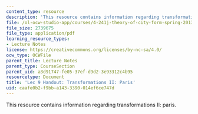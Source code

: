 ```yaml
---
content_type: resource
description: 'This resource contains information regarding transformations II: paris.'
file: /ol-ocw-studio-app/courses/4-241j-theory-of-city-form-spring-2013/caafe0b2f9bba1433390014ef6ce747d_MIT4_241JS13_handout9.pdf
file_size: 2739675
file_type: application/pdf
learning_resource_types:
- Lecture Notes
license: https://creativecommons.org/licenses/by-nc-sa/4.0/
ocw_type: OCWFile
parent_title: Lecture Notes
parent_type: CourseSection
parent_uid: a3d91747-fe05-37ef-d9d2-3e93312c4b95
resourcetype: Document
title: 'Lec 9 Handout: Transformations II: Paris'
uid: caafe0b2-f9bb-a143-3390-014ef6ce747d
---
```

This resource contains information regarding transformations II: paris.